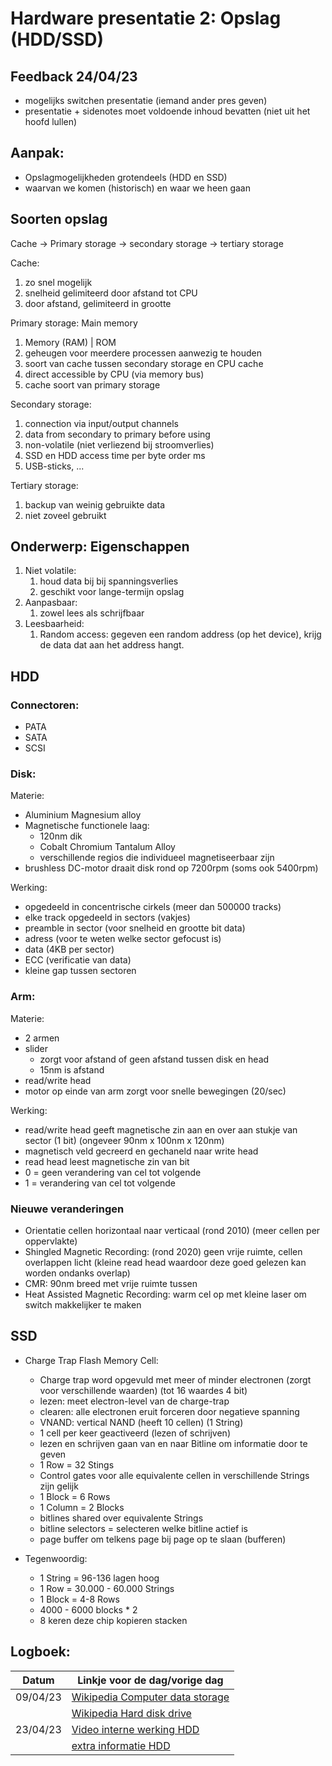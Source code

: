 # Hardware presentatie 2: Opslag (HDD/SSD)

## Feedback 24/04/23
* mogelijks switchen presentatie (iemand ander pres geven)
* presentatie + sidenotes moet voldoende inhoud bevatten (niet uit het hoofd lullen)

## Aanpak:

* Opslagmogelijkheden grotendeels (HDD en SSD)
* waarvan we komen (historisch) en waar we heen gaan 

## Soorten opslag

Cache -> Primary storage -> secondary storage -> tertiary storage

Cache: 
1. zo snel mogelijk
2. snelheid gelimiteerd door afstand tot CPU
3. door afstand, gelimiteerd in grootte

Primary storage: Main memory
1. Memory (RAM) | ROM
2. geheugen voor meerdere processen aanwezig te houden
3. soort van cache tussen secondary storage en CPU cache
4. direct accessible by CPU (via memory bus)
5. cache soort van primary storage

Secondary storage:
1. connection via input/output channels
2. data from secondary to primary before using
3. non-volatile (niet verliezend bij stroomverlies)
4. SSD en HDD access time per byte order ms
5. USB-sticks, ...

Tertiary storage:
1. backup van weinig gebruikte data
2. niet zoveel gebruikt
   
## Onderwerp: Eigenschappen

1. Niet volatile:
   1. houd data bij bij spanningsverlies
   2. geschikt voor lange-termijn opslag
2. Aanpasbaar:
   1. zowel lees als schrijfbaar
3. Leesbaarheid:
   1. Random access: gegeven een random address (op het device), krijg de data dat aan het address hangt.


## HDD

### Connectoren:
* PATA
* SATA
* SCSI

### Disk:
Materie:
* Aluminium Magnesium alloy
* Magnetische functionele laag:
   * 120nm dik
   * Cobalt Chromium Tantalum Alloy
   * verschillende regios die individueel magnetiseerbaar zijn
* brushless DC-motor draait disk rond op 7200rpm (soms ook 5400rpm)

Werking:
* opgedeeld in concentrische cirkels (meer dan 500000 tracks)
* elke track opgedeeld in sectors (vakjes)
* preamble in sector (voor snelheid en grootte bit data)
* adress (voor te weten welke sector gefocust is)
* data (4KB per sector)
* ECC (verificatie van data)
* kleine gap tussen sectoren

### Arm:
Materie:
* 2 armen
* slider
   * zorgt voor afstand of geen afstand tussen disk en head
   * 15nm is afstand
* read/write head
* motor op einde van arm zorgt voor snelle bewegingen (20/sec)

Werking:
* read/write head geeft magnetische zin aan en over aan stukje van sector (1 bit) (ongeveer 90nm x 100nm x 120nm)
* magnetisch veld gecreerd en gechaneld naar write head
* read head leest magnetische zin van bit
* 0 = geen verandering van cel tot volgende
* 1 = verandering van cel tot volgende


### Nieuwe veranderingen
* Orientatie cellen horizontaal naar verticaal (rond 2010) (meer cellen per oppervlakte)
* Shingled Magnetic Recording: (rond 2020) geen vrije ruimte, cellen overlappen licht (kleine read head waardoor deze goed gelezen kan worden ondanks overlap)
* CMR: 90nm breed met vrije ruimte tussen
* Heat Assisted Magnetic Recording: warm cel op met kleine laser om switch makkelijker te maken

## SSD

* Charge Trap Flash Memory Cell: 
   * Charge trap word opgevuld met meer of minder electronen (zorgt voor verschillende waarden) (tot 16 waardes 4 bit)
   * lezen: meet electron-level van de charge-trap
   * clearen: alle electronen eruit forceren door negatieve spanning
   * VNAND: vertical NAND (heeft 10 cellen) (1 String)
   * 1 cell per keer geactiveerd (lezen of schrijven)
   * lezen en schrijven gaan van en naar Bitline om informatie door te geven
   * 1 Row = 32 Stings
   * Control gates voor alle equivalente cellen in verschillende Strings zijn gelijk
   * 1 Block = 6 Rows
   * 1 Column = 2 Blocks
   * bitlines shared over equivalente Strings
   * bitline selectors = selecteren welke bitline actief is
   * page buffer om telkens page bij page op te slaan (bufferen)

* Tegenwoordig: 
   * 1 String = 96-136 lagen hoog
   * 1 Row = 30.000 - 60.000 Strings
   * 1 Block = 4-8 Rows
   * 4000 - 6000 blocks * 2
   * 8 keren deze chip kopieren stacken


## Logboek:

| Datum | Linkje voor de dag/vorige dag |
| ----- | ----------------------------- |
| 09/04/23 | [Wikipedia Computer data storage](https://en.wikipedia.org/wiki/Computer_data_storage#Hierarchy_of_storage) |
|          | [Wikipedia Hard disk drive](https://en.wikipedia.org/wiki/Hard_disk_drive) |
| 23/04/23 | [Video interne werking HDD](https://www.youtube.com/watch?v=wtdnatmVdIg) |
|          | [extra informatie HDD](https://turbofuture.com/computers/Types-of-Computer-Hard-Disk-Drives) |

